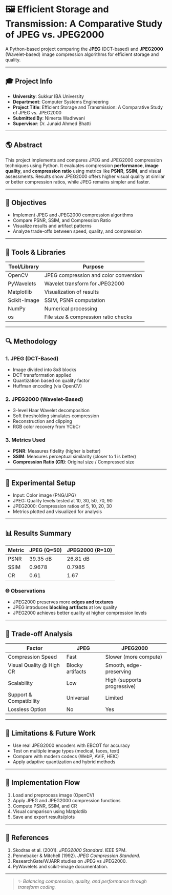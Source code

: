 # 🖼️ Efficient Storage and Transmission: A Comparative Study of JPEG vs. JPEG2000

A Python-based project comparing the **JPEG** (DCT-based) and **JPEG2000** (Wavelet-based) image compression algorithms for efficient storage and quality.

---

## 🎓 Project Info

* **University**: Sukkur IBA University
* **Department**: Computer Systems Engineering
* **Project Title**: Efficient Storage and Transmission: A Comparative Study of JPEG vs. JPEG2000
* **Submitted By**: Nimerta Wadhwani
* **Supervisor**: Dr. Junaid Ahmed Bhatti

---

## 🌎 Abstract

This project implements and compares JPEG and JPEG2000 compression techniques using Python. It evaluates compression **performance**, **image quality**, and **compression ratio** using metrics like **PSNR**, **SSIM**, and visual assessments. Results show JPEG2000 offers higher visual quality at similar or better compression ratios, while JPEG remains simpler and faster.

---

## 🚀 Objectives

* Implement JPEG and JPEG2000 compression algorithms
* Compare PSNR, SSIM, and Compression Ratio
* Visualize results and artifact patterns
* Analyze trade-offs between speed, quality, and compression

---

## 🔧 Tools & Libraries

| Tool/Library | Purpose                               |
| ------------ | ------------------------------------- |
| OpenCV       | JPEG compression and color conversion |
| PyWavelets   | Wavelet transform for JPEG2000        |
| Matplotlib   | Visualization of results              |
| Scikit-Image | SSIM, PSNR computation                |
| NumPy        | Numerical processing                  |
| os           | File size & compression ratio checks  |

---

## 🔍 Methodology

### 1. JPEG (DCT-Based)

* Image divided into 8x8 blocks
* DCT transformation applied
* Quantization based on quality factor
* Huffman encoding (via OpenCV)

### 2. JPEG2000 (Wavelet-Based)

* 3-level Haar Wavelet decomposition
* Soft thresholding simulates compression
* Reconstruction and clipping
* RGB color recovery from YCbCr

### 3. Metrics Used

* **PSNR**: Measures fidelity (higher is better)
* **SSIM**: Measures perceptual similarity (closer to 1 is better)
* **Compression Ratio (CR)**: Original size / Compressed size

---

## 🔄 Experimental Setup

* Input: Color image (PNG/JPG)
* JPEG: Quality levels tested at 10, 30, 50, 70, 90
* JPEG2000: Compression ratios of 5, 10, 20, 30
* Metrics plotted and visualized for analysis

---

## 📊 Results Summary

| Metric | JPEG (Q=50) | JPEG2000 (R=10) |
| ------ | ----------- | --------------- |
| PSNR   | 39.35 dB    | 26.81 dB        |
| SSIM   | 0.9678      | 0.7985          |
| CR     | 0.61        | 1.67            |

### 🌐 Observations

* JPEG2000 preserves more **edges and textures**
* JPEG introduces **blocking artifacts** at low quality
* JPEG2000 achieves better quality at higher compression levels

---

## 🔫 Trade-off Analysis

| Factor                   | JPEG             | JPEG2000                    |
| ------------------------ | ---------------- | --------------------------- |
| Compression Speed        | Fast             | Slower (more compute)       |
| Visual Quality @ High CR | Blocky artifacts | Smooth, edge-preserving     |
| Scalability              | Low              | High (supports progressive) |
| Support & Compatibility  | Universal        | Limited                     |
| Lossless Option          | No               | Yes                         |

---

## 🤔 Limitations & Future Work

* Use real JPEG2000 encoders with EBCOT for accuracy
* Test on multiple image types (medical, faces, text)
* Compare with modern codecs (WebP, AVIF, HEIC)
* Apply adaptive quantization and hybrid methods

---

## 📆 Implementation Flow

1. Load and preprocess image (OpenCV)
2. Apply JPEG and JPEG2000 compression functions
3. Compute PSNR, SSIM, and CR
4. Visual comparison using Matplotlib
5. Save and export results/plots

---

## 📖 References

1. Skodras et al. (2001). *JPEG2000 Standard*. IEEE SPM.
2. Pennebaker & Mitchell (1992). *JPEG Compression Standard*.
3. ResearchGate/WJARR studies on JPEG vs JPEG2000.
4. PyWavelets and scikit-image documentation.

---

> ✨ *Balancing compression, quality, and performance through transform coding.*
